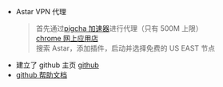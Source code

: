 * Astar VPN 代理
    > 首先通过[pigcha 加速器](http://pigcha.com/)进行代理（只有 500M 上限）<br>
    > [chrome 网上应用店](https://chrome.google.com/webstore/category/extensions)<br>
    > 搜索 Astar，添加插件，启动并选择免费的 US EAST 节点<br>
* 建立了 github 主页 [github](https://github.com/mylu314)
* [github 帮助文档](https://docs.github.com/cn/github)
